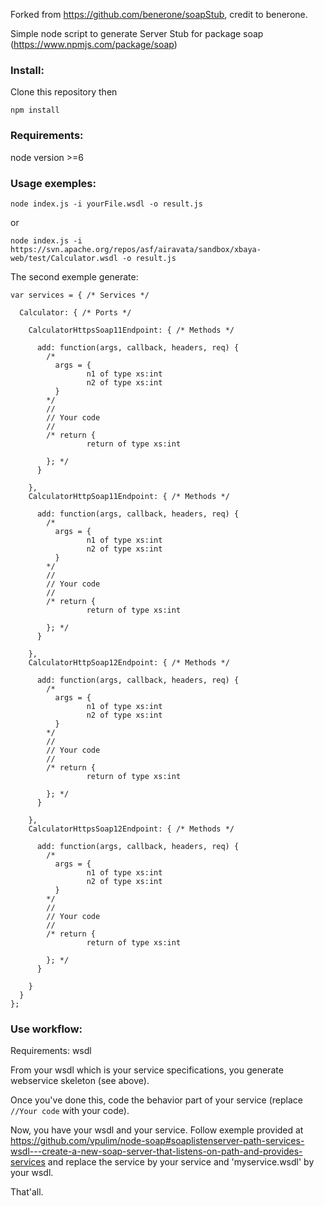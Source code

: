 Forked from https://github.com/benerone/soapStub, credit to benerone.

Simple node script to generate Server Stub for package soap (https://www.npmjs.com/package/soap)

### Install: ###

Clone this repository then

```
npm install
```

### Requirements: ###

node version >=6

### Usage exemples: ###


```
node index.js -i yourFile.wsdl -o result.js
```

or

```
node index.js -i https://svn.apache.org/repos/asf/airavata/sandbox/xbaya-web/test/Calculator.wsdl -o result.js
```

The second exemple generate:


```
var services = { /* Services */

  Calculator: { /* Ports */

    CalculatorHttpsSoap11Endpoint: { /* Methods */

      add: function(args, callback, headers, req) {
        /*
          args = {
                 n1 of type xs:int
                 n2 of type xs:int
          }
        */
        //
        // Your code
        //
        /* return {
                 return of type xs:int

        }; */
      }

    },
    CalculatorHttpSoap11Endpoint: { /* Methods */

      add: function(args, callback, headers, req) {
        /*
          args = {
                 n1 of type xs:int
                 n2 of type xs:int
          }
        */
        //
        // Your code
        //
        /* return {
                 return of type xs:int

        }; */
      }

    },
    CalculatorHttpSoap12Endpoint: { /* Methods */

      add: function(args, callback, headers, req) {
        /*
          args = {
                 n1 of type xs:int
                 n2 of type xs:int
          }
        */
        //
        // Your code
        //
        /* return {
                 return of type xs:int

        }; */
      }

    },
    CalculatorHttpsSoap12Endpoint: { /* Methods */

      add: function(args, callback, headers, req) {
        /*
          args = {
                 n1 of type xs:int
                 n2 of type xs:int
          }
        */
        //
        // Your code
        //
        /* return {
                 return of type xs:int

        }; */
      }

    }
  }
};
```
### Use workflow: ###

Requirements: wsdl

From your wsdl which is your service specifications, you generate webservice skeleton (see above).

Once you've done this, code the behavior part of your service (replace ```//Your code``` with your code).

Now, you have your wsdl and your service. Follow exemple provided at https://github.com/vpulim/node-soap#soaplistenserver-path-services-wsdl---create-a-new-soap-server-that-listens-on-path-and-provides-services
and replace the service by your service and 'myservice.wsdl' by your wsdl. 

That'all.


